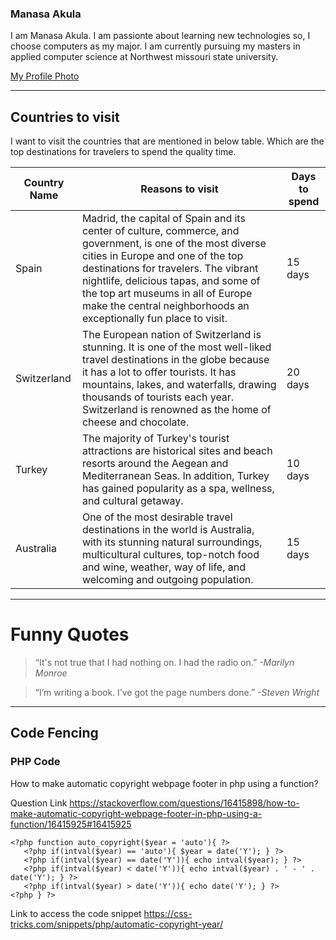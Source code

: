 ### Manasa Akula
I am Manasa Akula. I am passionte about learning new technologies so, I choose computers as my major. I am currently pursuing my masters in applied computer science at Northwest missouri state university.

[My Profile Photo](Manasa_Akula.jpg)
 
 -----
## Countries to visit
I want to visit the countries that are mentioned in below table. Which are the top destinations for travelers to spend the quality time.

| Country Name | Reasons to visit | Days to spend |
|   -----    | ----- | ----- |
| Spain | Madrid, the capital of Spain and its center of culture, commerce, and government, is one of the most diverse cities in Europe and one of the top destinations for travelers. The vibrant nightlife, delicious tapas, and some of the top art museums in all of Europe make the central neighborhoods an exceptionally fun place to visit. | 15 days |
| Switzerland | The European nation of Switzerland is stunning. It is one of the most well-liked travel destinations in the globe because it has a lot to offer tourists. It has mountains, lakes, and waterfalls, drawing thousands of tourists each year. Switzerland is renowned as the home of cheese and chocolate.| 20 days|
| Turkey | The majority of Turkey's tourist attractions are historical sites and beach resorts around the Aegean and Mediterranean Seas. In addition, Turkey has gained popularity as a spa, wellness, and cultural getaway. | 10 days|
| Australia | One of the most desirable travel destinations in the world is Australia, with its stunning natural surroundings, multicultural cultures, top-notch food and wine, weather, way of life, and welcoming and outgoing population. | 15 days |

----
# Funny Quotes

>  “It's not true that I had nothing on. I had the radio on.” *-Marilyn Monroe*

>  “I’m writing a book. I’ve got the page numbers done.”  *-Steven Wright*

----
## Code Fencing
### PHP Code

How to make automatic copyright webpage footer in php using a function?

Question Link <https://stackoverflow.com/questions/16415898/how-to-make-automatic-copyright-webpage-footer-in-php-using-a-function/16415925#16415925>


```
<?php function auto_copyright($year = 'auto'){ ?>
   <?php if(intval($year) == 'auto'){ $year = date('Y'); } ?>
   <?php if(intval($year) == date('Y')){ echo intval($year); } ?>
   <?php if(intval($year) < date('Y')){ echo intval($year) . ' - ' . date('Y'); } ?>
   <?php if(intval($year) > date('Y')){ echo date('Y'); } ?>
<?php } ?>

```
Link to access the code snippet <https://css-tricks.com/snippets/php/automatic-copyright-year/>
 



